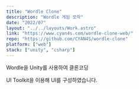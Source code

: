```yaml
---
title: "Wordle Clone"
description: "Wordle 게임 모작"
date: "2022/07"
layout: "../../layouts/Work.astro"
link: "https://www.cyan4s.com/wordle-clone-web/"
repo: "https://github.com/CYAN4S/wordle-clone"
platform: ["web"]
stack: ["unity", "csharp"]
---
```


Wordle을 Unity를 사용하여 클론코딩

UI Toolkit을 이용해 UI를 구성하였습니다.